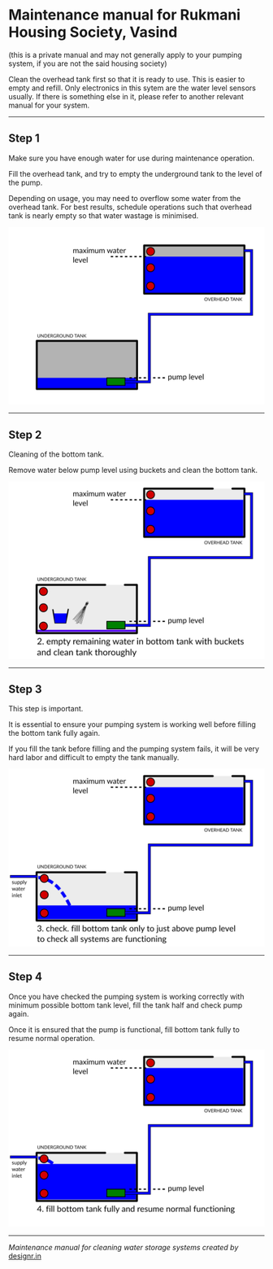 # Maintenance manual for Rukmani Housing Society, Vasind

(this is a private manual and may not generally apply to your pumping system,
if you are not the said housing society)

Clean the overhead tank first so that it is ready to use. This is easier to
empty and refill. Only electronics in this sytem are the water level sensors
usually. If there is something else in it, please refer to another relevant
manual for your system.

----

## Step 1

Make sure you have enough water for use during maintenance operation.

Fill the overhead tank, and try to empty the underground tank to the level of
the pump. 

Depending on usage, you may need to overflow some water from the overhead tank.
For best results, schedule operations such that overhead tank is nearly empty
so that water wastage is minimised.

![Figure: step 1](images/drawing-1.svg)

----

## Step 2

Cleaning of the bottom tank.

Remove water below pump level using buckets and clean the bottom tank.

![Figure: step 2](images/drawing-2.svg)

----

## Step 3

This step is important.

It is essential to ensure your pumping system is working well before filling
the bottom tank fully again. 

If you fill the tank before filling and the pumping system fails, it will be
very hard labor and difficult to empty the tank manually.

![Figure: step 3](images/drawing-3.svg)

----

## Step 4

Once you have checked the pumping system is working correctly with minimum
possible bottom tank level, fill the tank half and check pump again.

Once it is ensured that the pump is functional, fill bottom tank fully to 
resume normal operation.

![Figure: step 4](images/drawing-4.svg)

----

*Maintenance manual for cleaning water storage systems created by*
[designr.in](https://desginr.in)

